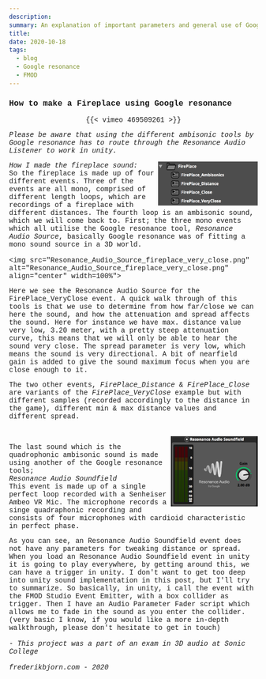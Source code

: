 ```yaml
---
description:
summary: An explanation of important parameters and general use of Google Resonance in FMOD. Main focus in the fireplace.
title: 
date: 2020-10-18
tags:
  - blog
  - Google resonance
  - FMOD
---
```


<a style="text-decoration:none;font-family:courier new;font-size:14px;text-decoration:none;">

<h3>How to make a Fireplace using Google resonance</h3>

<center>
{{< vimeo 469509261 >}}

<br>

</center>

<em>Please be aware that using the different ambisonic tools by Google resonance has
to route through the Resonance Audio Listener to work in unity. </em>
<br>

<img src="fireplace-folder-structure.png" alt="fireplace-folder" align="right" width="40%">

<em>How I made the fireplace sound:</em>
<br>
So the fireplace is made up of four different events. Three of the events are all mono,
comprised of different length loops, which are recordings of a fireplace with different distances.
The fourth loop is an ambisonic sound, which we will come back to.
First; the three mono events which all utilise the Google resonance tool, <em> Resonance Audio Source</em>,
basically Google resonance was of fitting a mono sound source in a 3D world. <br><br><img src="Resonance_Audio_Source_fireplace_very_close.png" alt="Resonance_Audio_Source_fireplace_very_close.png" align="center" width=100%"><br>

Here we see the Resonance Audio Source for the FirePlace_VeryClose event.
A quick walk through of this tools is that we use to determine from how far/close we can here the sound, and how the attenuation and spread affects the sound.
Here for instance we have max. distance value very low, 3.20 meter, with a pretty steep attenuation curve, this means that we will only be able to hear the sound very close. 
The spread parameter is very low, which means the sound is very directional.
A bit of nearfield gain is added to give the sound maximum focus when you are close enough to it.

The two other events, <em>FirePlace_Distance</em> & <em>FirePlace_Close</em> are variants of the <em> FirePlace_VeryClose </em>
example but with different samples (recorded accordingly to the distance in the game), different min & max distance values and different spread.

<br>

<img src="Resonance_Audio_Soundfield.png" alt="Resonance_Audio_Soundfield.png" align="right" width="35%">

The last sound which is the quadrophonic ambisonic sound is made using another of the Google resonance tools; <br><em> Resonance Audio Soundfield </em>
<br>
This event is made up of a single perfect loop recorded with a Senheiser Ambeo VR Mic.
The microphone records a singe quadraphonic recording and consists of four microphones with cardioid characteristic in perfect phase.
<!-- indsæt et link til jones og lars krimis ambisonics bibliotek -->
As you can see, an Resonance Audio Soundfield event does not have any parameters for tweaking distance or spread. When you load
an Resonance Audio Soundfield event in unity it is going to play everywhere, by getting around this, we can have a trigger in unity.
I don't want to get too deep into unity sound implementation in this post, but I'll try to summarize.
So basically, in unity, i call the event with the FMOD Studio Event Emitter, with a box collider as trigger.
Then I have an Audio Parameter Fader script which allows me to fade in the sound as you enter the collider.
(very basic I know, if you would like a more in-depth walkthrough, please don't hesitate to get in touch)
<br>
<br>
<em>- This project was a part of an exam in 3D audio at Sonic College<em/>
<br>
<br>
<em>frederikbjorn.com - 2020</em>
<br>

</a>


